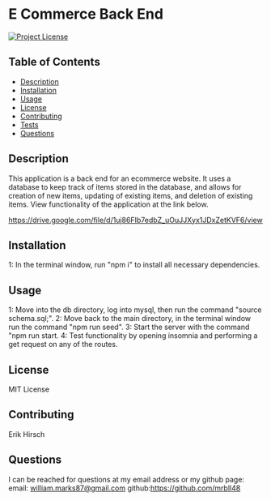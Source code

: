 # E Commerce Back End

[![Project License](https://img.shields.io/badge/License-MIT%20License-blue)](https://choosealicense.com)

## Table of Contents

- [Description](#description)
- [Installation](#installation)
- [Usage](#usage)
- [License](#license)
- [Contributing](#contributing)
- [Tests](#tests)
- [Questions](#questions)

## Description

This application is a back end for an ecommerce website. It uses a database to keep track of items stored in the database, and allows for creation of new items, updating of existing items, and deletion of existing items. View functionality of the application at the link below.

https://drive.google.com/file/d/1uj86FIb7edbZ_uOuJJXyx1JDxZetKVF6/view

## Installation

1: In the terminal window, run "npm i" to install all necessary dependencies.

## Usage

1: Move into the db directory, log into mysql, then run the command "source schema.sql;".
2: Move back to the main directory, in the terminal window run the command "npm run seed".
3: Start the server with the command "npm run start.
4: Test functionality by opening insomnia and performing a get request on any of the routes.

## License

MIT License

## Contributing

Erik Hirsch

## Questions

I can be reached for questions at my email address or my github page:
email: william.marks87@gmail.com
github:https://github.com/mrbll48
